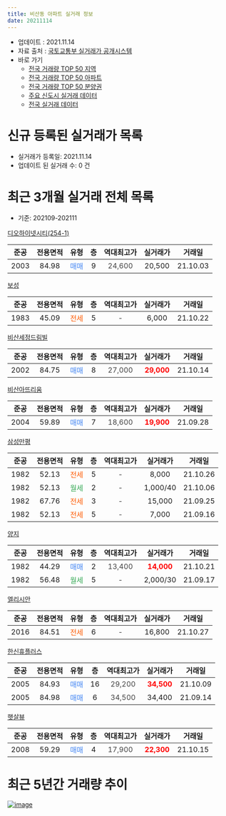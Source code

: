 ```yaml
---
title: 비산동 아파트 실거래 정보
date: 20211114
---
```


* 업데이트 : 2021.11.14
* 자료 출처 : [국토교통부 실거래가 공개시스템](http://rt.molit.go.kr)
* 바로 가기
    * [전국 거래량 TOP 50 지역](https://apt-info.github.io/apt-trade-info/tr)
    * [전국 거래량 TOP 50 아파트](https://apt-info.github.io/apt-trade-info/ta)
    * [전국 거래량 TOP 50 분양권](https://apt-info.github.io/apt-trade-info/tb)
    * [주요 신도시 실거래 데이터](https://apt-info.github.io/apt-trade-info/newtown)
    * [전국 실거래 데이터](https://apt-info.github.io/apt-trade-info/all)



<script async src="https://pagead2.googlesyndication.com/pagead/js/adsbygoogle.js"></script>
<!-- 기본광고 -->
<ins class="adsbygoogle"
     style="display:block"
     data-ad-client="ca-pub-1142216861245946"
     data-ad-slot="4805727019"
     data-ad-format="auto"
     data-full-width-responsive="true"></ins>
<script>
     (adsbygoogle = window.adsbygoogle || []).push({});
</script>


# 신규 등록된 실거래가 목록

* 실거래가 등록일: 2021.11.14
* 업데이트 된 실거래 수: 0 건




<script async src="https://pagead2.googlesyndication.com/pagead/js/adsbygoogle.js"></script>
<!-- 기본광고 -->
<ins class="adsbygoogle"
     style="display:block"
     data-ad-client="ca-pub-1142216861245946"
     data-ad-slot="4805727019"
     data-ad-format="auto"
     data-full-width-responsive="true"></ins>
<script>
     (adsbygoogle = window.adsbygoogle || []).push({});
</script>


# 최근 3개월 실거래 전체 목록
* 기준: 202109-202111


[디오하이넷시티(254-1)](https://search.naver.com/search.naver?query=%EB%94%94%EC%98%A4%ED%95%98%EC%9D%B4%EB%84%B7%EC%8B%9C%ED%8B%B0%28254-1%29)

|준공|전용면적|유형|층|역대최고가|실거래가|거래일|
|:---:|:---:|:---:|:---:|:---:|:---:|:---:|
|2003|84.98|<span style="color:#4285F3">매매</span>|9|<span style="color:#444444">24,600</span>|20,500|21.10.03|

[보성](https://search.naver.com/search.naver?query=%EB%B3%B4%EC%84%B1)

|준공|전용면적|유형|층|역대최고가|실거래가|거래일|
|:---:|:---:|:---:|:---:|:---:|:---:|:---:|
|1983|45.09|<span style="color:#FF5A00">전세</span>|5|<span style="color:#444444">-</span>|6,000|21.10.22|

[비산세정드림빌](https://search.naver.com/search.naver?query=%EB%B9%84%EC%82%B0%EC%84%B8%EC%A0%95%EB%93%9C%EB%A6%BC%EB%B9%8C)

|준공|전용면적|유형|층|역대최고가|실거래가|거래일|
|:---:|:---:|:---:|:---:|:---:|:---:|:---:|
|2002|84.75|<span style="color:#4285F3">매매</span>|8|<span style="color:#444444">27,000</span>|<b><span style="color:#FF0000">29,000</span></b>|21.10.14|

[비산아뜨리움](https://search.naver.com/search.naver?query=%EB%B9%84%EC%82%B0%EC%95%84%EB%9C%A8%EB%A6%AC%EC%9B%80)

|준공|전용면적|유형|층|역대최고가|실거래가|거래일|
|:---:|:---:|:---:|:---:|:---:|:---:|:---:|
|2004|59.89|<span style="color:#4285F3">매매</span>|7|<span style="color:#444444">18,600</span>|<b><span style="color:#FF0000">19,900</span></b>|21.09.28|

[삼성만평](https://search.naver.com/search.naver?query=%EC%82%BC%EC%84%B1%EB%A7%8C%ED%8F%89)

|준공|전용면적|유형|층|역대최고가|실거래가|거래일|
|:---:|:---:|:---:|:---:|:---:|:---:|:---:|
|1982|52.13|<span style="color:#FF5A00">전세</span>|5|<span style="color:#444444">-</span>|8,000|21.10.26|
|1982|52.13|<span style="color:#34A853">월세</span>|2|<span style="color:#444444">-</span>|1,000/40|21.10.06|
|1982|67.76|<span style="color:#FF5A00">전세</span>|3|<span style="color:#444444">-</span>|15,000|21.09.25|
|1982|52.13|<span style="color:#FF5A00">전세</span>|5|<span style="color:#444444">-</span>|7,000|21.09.16|

[양지](https://search.naver.com/search.naver?query=%EC%96%91%EC%A7%80)

|준공|전용면적|유형|층|역대최고가|실거래가|거래일|
|:---:|:---:|:---:|:---:|:---:|:---:|:---:|
|1982|44.29|<span style="color:#4285F3">매매</span>|2|<span style="color:#444444">13,400</span>|<b><span style="color:#FF0000">14,000</span></b>|21.10.21|
|1982|56.48|<span style="color:#34A853">월세</span>|5|<span style="color:#444444">-</span>|2,000/30|21.09.17|

[엘리시안](https://search.naver.com/search.naver?query=%EC%97%98%EB%A6%AC%EC%8B%9C%EC%95%88)

|준공|전용면적|유형|층|역대최고가|실거래가|거래일|
|:---:|:---:|:---:|:---:|:---:|:---:|:---:|
|2016|84.51|<span style="color:#FF5A00">전세</span>|6|<span style="color:#444444">-</span>|16,800|21.10.27|

[한신휴플러스](https://search.naver.com/search.naver?query=%ED%95%9C%EC%8B%A0%ED%9C%B4%ED%94%8C%EB%9F%AC%EC%8A%A4)

|준공|전용면적|유형|층|역대최고가|실거래가|거래일|
|:---:|:---:|:---:|:---:|:---:|:---:|:---:|
|2005|84.93|<span style="color:#4285F3">매매</span>|16|<span style="color:#444444">29,200</span>|<b><span style="color:#FF0000">34,500</span></b>|21.10.09|
|2005|84.98|<span style="color:#4285F3">매매</span>|6|<span style="color:#444444">34,500</span>|34,400|21.09.14|

[햇살뷰](https://search.naver.com/search.naver?query=%ED%96%87%EC%82%B4%EB%B7%B0)

|준공|전용면적|유형|층|역대최고가|실거래가|거래일|
|:---:|:---:|:---:|:---:|:---:|:---:|:---:|
|2008|59.29|<span style="color:#4285F3">매매</span>|4|<span style="color:#444444">17,900</span>|<b><span style="color:#FF0000">22,300</span></b>|21.10.15|



<script async src="https://pagead2.googlesyndication.com/pagead/js/adsbygoogle.js"></script>
<!-- 기본광고 -->
<ins class="adsbygoogle"
     style="display:block"
     data-ad-client="ca-pub-1142216861245946"
     data-ad-slot="4805727019"
     data-ad-format="auto"
     data-full-width-responsive="true"></ins>
<script>
     (adsbygoogle = window.adsbygoogle || []).push({});
</script>


# 최근 5년간 거래량 추이


<div style="width:100%;">
    <canvas id="deal_progress" height="200"></canvas>
</div>

<script>
new Chart(document.getElementById("deal_progress"), {
    type: 'line',
    data: {
        labels: ['16.01','16.02','16.03','16.04','16.05','16.06','16.07','16.08','16.09','16.10','16.11','16.12','17.01','17.02','17.03','17.04','17.05','17.06','17.07','17.08','17.09','17.10','17.11','17.12','18.01','18.02','18.03','18.04','18.05','18.06','18.07','18.08','18.09','18.10','18.11','18.12','19.01','19.02','19.03','19.04','19.05','19.06','19.07','19.08','19.09','19.10','19.11','19.12','20.01','20.02','20.03','20.04','20.05','20.06','20.07','20.08','20.09','20.10','20.11','20.12','21.01','21.02','21.03','21.04','21.05','21.06','21.07','21.08','21.09','21.10'],
        datasets: [{
            label: '매매/분양권',
            data: [4,6,8,6,11,18,6,5,7,7,2,6,4,7,5,8,6,6,4,7,13,10,8,4,9,12,12,7,12,7,3,5,9,8,9,6,7,9,13,16,10,8,9,13,12,21,11,7,21,16,16,19,11,14,16,7,13,17,15,29,12,5,8,5,5,4,1,5,2,5],
            borderColor: "rgba(66, 133, 243, 1)",
            backgroundColor: "rgba(66, 133, 243, 0.05)",
            borderWidth: 1,
            pointRadius: 0,
            fill: false,
            lineTension: 0
        },{
            label: '전/월세',
            data: [2,1,1,1,1,2,1,1,1,0,4,3,0,4,2,2,2,2,2,4,4,2,1,4,3,3,4,4,2,1,3,0,1,0,0,3,0,3,1,2,2,2,3,1,3,2,3,1,2,5,2,1,1,4,4,3,0,3,2,3,1,3,4,2,1,2,4,4,3,4],
            borderColor: "rgba(255, 90, 0, 1)",
            backgroundColor: "rgba(255, 90, 0, 0.05)",
            borderWidth: 1,
            pointRadius: 0,
            fill: false,
            lineTension: 0
        },{
            label: '합계',
            data: [6,7,9,7,12,20,7,6,8,7,6,9,4,11,7,10,8,8,6,11,17,12,9,8,12,15,16,11,14,8,6,5,10,8,9,9,7,12,14,18,12,10,12,14,15,23,14,8,23,21,18,20,12,18,20,10,13,20,17,32,13,8,12,7,6,6,5,9,5,9],
            borderColor: "rgba(0, 0, 0, 1)",
            backgroundColor: "rgba(0, 0, 0, 0.03)",
            borderWidth: 0.1,
            pointRadius: 0,
            fill: true,
            lineTension: 0
        }
        ]
    },
    options: {
        responsive: true,
        title: {
            display: false
        },
        tooltips: {
            mode: 'index',
            intersect: false
        },
        hover: {
            mode: 'nearest',
            intersect: true
        },
        scales: {
            xAxes: [{
                display: true,
                scaleLabel: {
                    display: true,
                    labelString: '년/월'
                }
            }],
            yAxes: [{
                display: true,
                ticks: {
                    suggestedMin: 0,
                },
                scaleLabel: {
                    display: true,
                    labelString: '실거래 수'
                }
            }]
        }
    }
});

</script>


[![image](https://apt-info.github.io/images/2020-01-03-apt-trade-info/1024x500.png)](https://play.google.com/store/apps/details?id=com.aptinfo.apttradeinfo)

